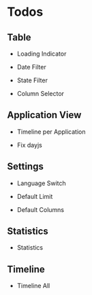 # Todos

## Table

- Loading Indicator

- Date Filter

- State Filter

- Column Selector

## Application View

- Timeline per Application

- Fix dayjs

## Settings

- Language Switch

- Default Limit

- Default Columns

## Statistics

- Statistics

## Timeline

- Timeline All
